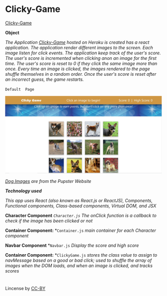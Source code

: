 # Clicky-Game

[Clicky-Game](https://powerful-everglades-22681.herokuapp.com/) 

**Object**

*The Application [Clicky-Game](https://powerful-everglades-22681.herokuapp.com/) hosted on Heroku is created has a react application. The application render different images to the screen. Each image listen for click events. The application keep track of the user's score. The user's score is incremented when clicking anon an image for the first time. The user's score is reset to 0 if they click the same image more than once. Every time an image is clicked, the images rendered to the page shuffle themselves in a random order. Once the user's score is reset after an incorrect guess, the game restarts.*



`Default  Page`

<a href="#"><img src="https://github.com/fpinder/Clicky-Game/blob/master/src/images/backgroundRead.jpg" alt="Home Page"></a>


*[Dog Images](https://pupster.netlify.com/) are from the  Pupster Website* 


**_Technology used_**

*This app uses React (also known as React.js or ReactJS), Components, Functional components, Class-based components, Virtual DOM, and JSX*



**Character Component** *`Character.js` The onClick function is a callback to check if the image has been clicked or not* 

**Container Component:** *`Container.js` *main container for each Character component*

**Navbar Component** *`Navbar.js` *Display the score  and  high score*

**Container Component:** *`ClickyGame.js` *stores the class value to assign to navMessage based on a good or bad click; used to shuffle the array of images when the DOM loads, and when an image is clicked, and tracks scores*
 


#
Lincense by <a href="https://creativecommons.org/licenses/by/3.0/" rel="nofollow">CC-BY</a>

